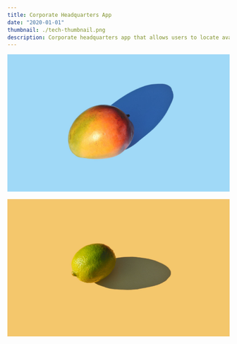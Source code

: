 ```yaml
---
title: Corporate Headquarters App
date: "2020-01-01"
thumbnail: ./tech-thumbnail.png
description: Corporate headquarters app that allows users to locate available shared spaces throught the building.
---
```


![Fruits](./mike-dorner-173503-unsplash.jpg)

<div class="kg-card kg-image-card kg-width-wide">

![Fruits](./mike-dorner-173504-unsplash.jpg)

</div>
